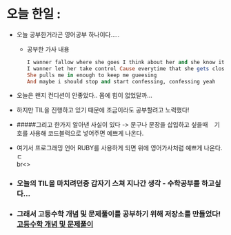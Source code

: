 # 오늘 한일 :
  - 오늘 공부한거라곤 영어공부 하나이다.....
    - 공부한 가사 내용
      ```ruby
      I wanner fallow where she goes I think about her and she know it.
      I wanner let her take control Cause everytime that she gets close yeah~
      She pulls me in enough to keep me gueesing 
      And maybe i should stop and start confessing, confessing yeah
      ```


  - 오늘은 왠지 컨디션이 안좋았다.. 몸에 힘이 없었달까...
  - 하지만 TIL을 진행하고 있기 때문에 조금이라도 공부할려고 노력했다!<br> 
  - #####그리고 한가지 알아낸 사실이 있다 -> 문구나 문장을 삽입하고 싶을때 ``` ``` 기호를 사용해 코드블럭으로 넣어주면 예쁘게 나온다.
  - 여기서 프로그래밍 언어 RUBY를 사용하게 되면 위에 영어가사처럼 예쁘게 나온다. ㄷ<br>br<>

  - ### 오늘의 TIL을 마치려던중 갑자기 스쳐 지나간 생각 - 수학공부를 하고싶다...
  - ### 그래서 고등수학 개념 및 문제풀이를 공부하기 위해 저장소를 만들었다! [고등수학 개념 및 문제풀이](https://github.com/SeungMin2001/TIL/blob/main/Math.md)
